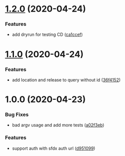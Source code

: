 # [1.2.0](https://github.com/forcedotcom/change-case-management/compare/v1.1.0...v1.2.0) (2020-04-24)


### Features

* add dryrun for testing CD ([ca1ccef](https://github.com/forcedotcom/change-case-management/commit/ca1ccef01d9ca10192a4424363d9876fb53f3ad7))

# [1.1.0](https://github.com/forcedotcom/change-case-management/compare/v1.0.0...v1.1.0) (2020-04-24)


### Features

* add location and release to query without id ([36f4152](https://github.com/forcedotcom/change-case-management/commit/36f4152baf458fadc3692335edc95844e6c2ed35))

# 1.0.0 (2020-04-23)


### Bug Fixes

* bad argv usage and add more tests ([a02f3eb](https://github.com/forcedotcom/change-case-management/commit/a02f3eb181be92b1f7efeaa9985a3a96647b230a))


### Features

* support auth with sfdx auth url ([d951099](https://github.com/forcedotcom/change-case-management/commit/d95109923e932eccaa21efc42f0e926bc7659b10))
